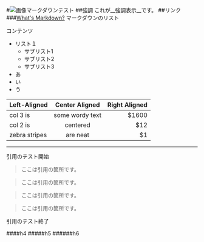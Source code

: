 
<script>window.alert("Hallo")</script>
#![画像](/favicon.ico)マークダウンテスト
##強調
これが__強調表示__です。
##リンク
###[What's Markdown?](http://ja.wikipedia.org/wiki/Markdown)
マークダウンのリスト

コンテンツ

* リスト１
    * サブリスト1
    * サブリスト2
    * サブリスト3
* あ
* い
* う

| Left-Aligned  | Center Aligned  | Right Aligned |
| :------------ |:---------------:| -----:|
| col 3 is      | some wordy text | $1600 |
| col 2 is      | centered        |   $12 |
| zebra stripes | are neat        |    $1 |

***
引用のテスト開始
> ここは引用の箇所です。

> ここは引用の箇所です。

> ここは引用の箇所です。

> ここは引用の箇所です。

引用のテスト終了


####h4
#####h5
######h6
